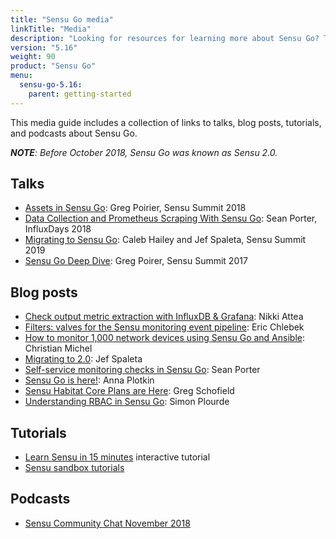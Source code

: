 ```yaml
---
title: "Sensu Go media"
linkTitle: "Media"
description: "Looking for resources for learning more about Sensu Go? This media guide includes a collection of blog posts, videos, tutorials, and podcasts, all covering Sensu Go."
version: "5.16"
weight: 90
product: "Sensu Go"
menu:
  sensu-go-5.16:
    parent: getting-started
---
```


This media guide includes a collection of links to talks, blog posts, tutorials, and podcasts about Sensu Go.

_**NOTE**: Before October 2018, Sensu Go was known as Sensu 2.0._

## Talks

- [Assets in Sensu Go][2]: Greg Poirier, Sensu Summit 2018
- [Data Collection and Prometheus Scraping With Sensu Go][3]: Sean Porter, InfluxDays 2018
- [Migrating to Sensu Go][14]: Caleb Hailey and Jef Spaleta, Sensu Summit 2019
- [Sensu Go Deep Dive][1]: Greg Poirer, Sensu Summit 2017

## Blog posts

- [Check output metric extraction with InfluxDB & Grafana][9]: Nikki Attea
- [Filters: valves for the Sensu monitoring event pipeline][5]: Eric Chlebek
- [How to monitor 1,000 network devices using Sensu Go and Ansible][6]: Christian Michel
- [Migrating to 2.0][10]: Jef Spaleta
- [Self-service monitoring checks in Sensu Go][7]: Sean Porter
- [Sensu Go is here!][11]: Anna Plotkin
- [Sensu Habitat Core Plans are Here][8]: Greg Schofield
- [Understanding RBAC in Sensu Go][4]: Simon Plourde 

## Tutorials

- [Learn Sensu in 15 minutes][15] interactive tutorial
- [Sensu sandbox tutorials][12]

## Podcasts

- [Sensu Community Chat November 2018][13]

[1]: https://www.youtube.com/watch?v=mfOk0mOfkvA/
[2]: https://www.youtube.com/watch?v=JNHs4VD_-1M&t=1s/
[3]: https://www.youtube.com/watch?v=vn32Gx8rL4o/
[4]: https://blog.sensu.io/understanding-rbac-in-sensu-go/
[5]: https://blog.sensu.io/filters-valves-for-the-sensu-monitoring-event-pipeline/
[6]: https://blog.sensu.io/network-monitoring-tools-sensu-ansible/
[7]: https://blog.sensu.io/self-service-monitoring-checks-in-sensu-go/
[8]: https://blog.chef.io/2018/08/22/guest-post-sensu-habitat-core-plans-are-here/
[9]: http://blog.sensu.io/check-output-metric-extraction-with-influxdb-grafana/
[10]: https://blog.sensu.io/migrating-to-2.0-the-good-the-bad-the-ugly/
[11]: https://blog.sensu.io/sensu-go-is-here/
[12]: ../sandbox/
[13]: https://www.youtube.com/watch?v=5tIPv-rJMZU/
[14]: https://www.youtube.com/watch?v=QKF6PZrUvuI
[15]: ../tutorial/
